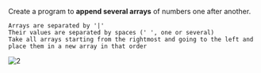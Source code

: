 Create a program to **append several arrays** of numbers one after another.

	Arrays are separated by '|'
	Their values are separated by spaces (' ', one or several)
    Take all arrays starting from the rightmost and going to the left and place them in a new array in that order

![2](https://user-images.githubusercontent.com/45227327/196312765-1ab9d4eb-bdfd-4065-b8a1-5c010953c314.PNG)
